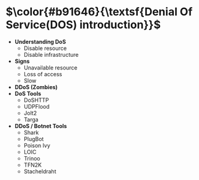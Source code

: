 $\color{#b91646}{\textsf{Denial Of Service(DOS) introduction}}$
=============================================

- **Understanding DoS**
  - Disable resource
  - Disable infrastructure
- **Signs**
  - Unavailable resource
  - Loss of access
  - Slow
- **DDoS (Zombies)**
- **DoS Tools**
  - DoSHTTP
  - UDPFlood
  - Jolt2
  - Targa
- **DDoS / Botnet Tools**
  - Shark
  - PlugBot
  - Poison Ivy
  - LOIC
  - Trinoo
  - TFN2K
  - Stacheldraht
